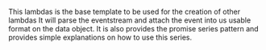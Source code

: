 
This lambdas is the base template to be used for the creation of other lambdas
It will parse the eventstream and attach the event into us usable format
on the data object.  It is also provides the promise series pattern and
provides simple explanations on how to use this series.



